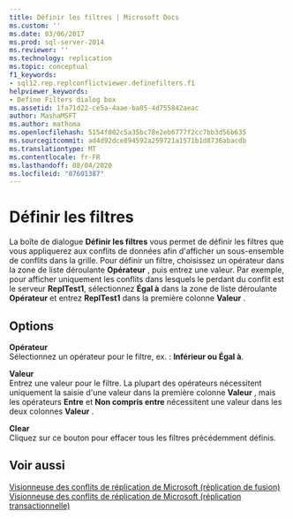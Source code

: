```yaml
---
title: Définir les filtres | Microsoft Docs
ms.custom: ''
ms.date: 03/06/2017
ms.prod: sql-server-2014
ms.reviewer: ''
ms.technology: replication
ms.topic: conceptual
f1_keywords:
- sql12.rep.replconflictviewer.definefilters.f1
helpviewer_keywords:
- Define Filters dialog box
ms.assetid: 1fa71d22-ce5a-4aae-ba05-4d755842aeac
author: MashaMSFT
ms.author: mathoma
ms.openlocfilehash: 5154f002c5a35bc78e2eb6777f2cc7bb3d56b635
ms.sourcegitcommit: ad4d92dce894592a259721a1571b1d8736abacdb
ms.translationtype: MT
ms.contentlocale: fr-FR
ms.lasthandoff: 08/04/2020
ms.locfileid: "87601387"
---
```

# <a name="define-filters"></a>Définir les filtres
  La boîte de dialogue **Définir les filtres** vous permet de définir les filtres que vous appliquerez aux conflits de données afin d'afficher un sous-ensemble de conflits dans la grille. Pour définir un filtre, choisissez un opérateur dans la zone de liste déroulante **Opérateur** , puis entrez une valeur. Par exemple, pour afficher uniquement les conflits dans lesquels le perdant du conflit est le serveur **ReplTest1**, sélectionnez **Égal à** dans la zone de liste déroulante **Opérateur** et entrez **ReplTest1** dans la première colonne **Valeur** .  
  
## <a name="options"></a>Options  
 **Opérateur**  
 Sélectionnez un opérateur pour le filtre, ex. : **Inférieur ou Égal à**.  
  
 **Valeur**  
 Entrez une valeur pour le filtre. La plupart des opérateurs nécessitent uniquement la saisie d'une valeur dans la première colonne **Valeur** , mais les opérateurs **Entre** et **Non compris entre** nécessitent une valeur dans les deux colonnes **Valeur** .  
  
 **Clear**  
 Cliquez sur ce bouton pour effacer tous les filtres précédemment définis.  
  
## <a name="see-also"></a>Voir aussi  
 [Visionneuse des conflits de réplication de Microsoft &#40;réplication de fusion&#41;](microsoft-replication-conflict-viewer-merge-replication.md)   
 [Visionneuse des conflits de réplication de Microsoft &#40;réplication transactionnelle&#41;](microsoft-replication-conflict-viewer-transactional-replication.md)  
  
  
